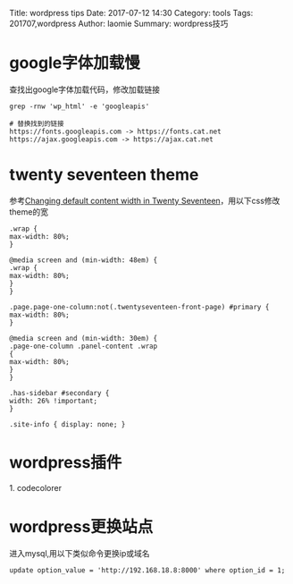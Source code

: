 Title: wordpress tips
Date: 2017-07-12 14:30
Category: tools
Tags: 201707,wordpress 
Author: laomie
Summary: wordpress技巧

google字体加载慢
===============
查找出google字体加载代码，修改加载链接
```
grep -rnw 'wp_html' -e 'googleapis'

# 替换找到的链接
https://fonts.googleapis.com -> https://fonts.cat.net
https://ajax.googleapis.com -> https://ajax.cat.net
```

twenty seventeen theme
===========================
参考[Changing default content width in Twenty Seventeen](https://wordpress.org/support/topic/changing-default-content-width-in-twenty-seventeen/)，用以下css修改theme的宽
```
.wrap {
max-width: 80%;
}

@media screen and (min-width: 48em) {
.wrap {
max-width: 80%;
}
}

.page.page-one-column:not(.twentyseventeen-front-page) #primary {
max-width: 80%;
}

@media screen and (min-width: 30em) {
.page-one-column .panel-content .wrap
{
max-width: 80%;
}
}

.has-sidebar #secondary {
width: 26% !important;
}

.site-info { display: none; }
```

wordpress插件
=========================
1\. codecolorer 

wordpress更换站点
================================
进入mysql,用以下类似命令更换ip或域名
```
update option_value = 'http://192.168.18.8:8000' where option_id = 1;
```
